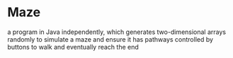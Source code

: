 # Maze
a program in Java independently, which generates two-dimensional arrays randomly to simulate a maze and ensure it has pathways controlled by buttons to walk and eventually reach the end
